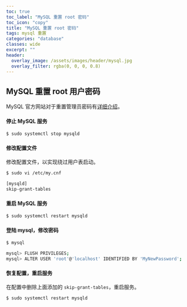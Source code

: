 ```yaml
---
toc: true
toc_label: "MySQL 重置 root 密码"
toc_icon: "copy"
title: "MySQL 重置 root 密码"
tags: mysql 重置
categories: "database"
classes: wide
excerpt: ""
header:
  overlay_image: /assets/images/header/mysql.jpg
  overlay_filter: rgba(0, 0, 0, 0.8)
---
```








## MySQL 重置 root 用户密码

MySQL 官方网站对于重置管理员密码有[详细介绍](https://dev.mysql.com/doc/refman/8.0/en/resetting-permissions.html)。

#### 停止 MySQL 服务

```bash
$ sudo systemctl stop mysqld
```

#### 修改配置文件

修改配置文件，以实现绕过用户表启动。

```bash
$ sudo vi /etc/my.cnf

[mysqld]
skip-grant-tables
```

#### 重启 MySQL 服务

```bash
$ sudo systemctl restart mysqld
```

#### 登陆 mysql，修改密码

```bash
$ mysql

mysql> FLUSH PRIVILEGES;
mysql> ALTER USER 'root'@'localhost' IDENTIFIED BY 'MyNewPassword';
```

#### 恢复配置，重启服务

在配置中删除上面添加的 `skip-grant-tables`，重启服务。

```bash
$ sudo systemctl restart mysqld
```
